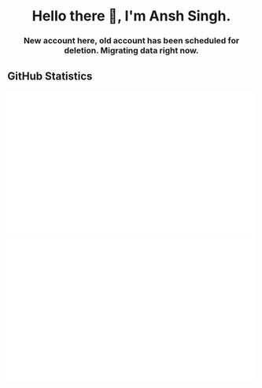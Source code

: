 <h1 align="center"> Hello there 👋, I'm Ansh Singh.</h1>

<h3 align="center"> New account here, old account has been scheduled for deletion. Migrating data right now. </h3>

## GitHub Statistics
![](https://raw.githubusercontent.com/invinciblevenom/github-stats/master/generated/overview.svg#gh-dark-mode-only)
![](https://raw.githubusercontent.com/invinciblevenom/github-stats/master/generated/languages.svg#gh-dark-mode-only)
